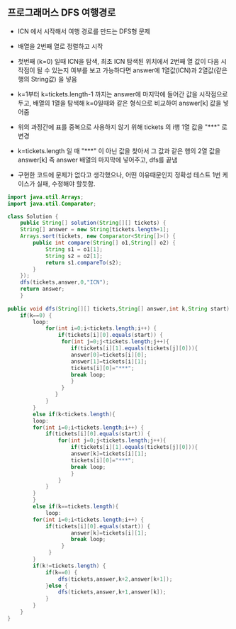 ## 프로그래머스 DFS 여행경로

* ICN 에서 시작해서 여행 경로를 만드는 DFS형 문제
* 배열을 2번째 열로 정렬하고 시작
* 첫번째 (k=0) 일때 ICN을 탐색, 최초 ICN 탐색된 위치에서 2번째 열 값이 다음 시작점이 될 수
   있는지 여부를 보고 가능하다면 answer에 1열값(ICN)과 2열값(같은 행의 String값) 을 넣음
* k=1부터 k=tickets.length-1 까지는 answer에 마지막에 들어간 값을 시작점으로 두고, 배열의
  1열을 탐색해 k=0일때와 같은 형식으로 비교하여 answer[k] 값을 넣어줌
* 위의 과정간에 표를 중복으로 사용하지 않기 위해 tickets 의 i행 1열 값을 "***" 로 변경
* k=tickets.length 일 때 "***" 이 아닌 값을 찾아서 그 값과 같은 행의 2열 값을 answer[k] 즉 
  answer 배열의 마지막에 넣어주고, dfs를 끝냄

* 구현한 코드에 문제가 없다고 생각했으나, 어떤 이유때문인지 정확성 테스트 1번 케이스가 실패, 수정해야 할듯함.

~~~ java
import java.util.Arrays;
import java.util.Comparator;

class Solution {
    public String[] solution(String[][] tickets) {
    String[] answer = new String[tickets.length+1];
	Arrays.sort(tickets, new Comparator<String[]>() {
	    public int compare(String[] o1,String[] o2) {
		    String s1 = o1[1];
			String s2 = o2[1];
			return s1.compareTo(s2);
		}
	});	
	dfs(tickets,answer,0,"ICN");
    return answer;      
    }
    
public void dfs(String[][] tickets,String[] answer,int k,String start) {
    if(k==0) {
        loop:
            for(int i=0;i<tickets.length;i++) {
            	if(tickets[i][0].equals(start)) {
                 for(int j=0;j<tickets.length;j++){
                    if(tickets[i][1].equals(tickets[j][0])){
                    answer[0]=tickets[i][0];
            		answer[1]=tickets[i][1];
            		tickets[i][0]="***";
            		break loop; 
                    }
                 }
               }
            }
    	}
    	else if(k<tickets.length){
    	loop:
    	for(int i=0;i<tickets.length;i++) {
    		if(tickets[i][0].equals(start)) {
                for(int j=0;j<tickets.length;j++){
                    if(tickets[i][1].equals(tickets[j][0])){
                    answer[k]=tickets[i][1];
    		    	tickets[i][0]="***";
    			    break loop;  
                    }
                }
    		}
    	}
        }
        else if(k==tickets.length){
            loop:
    	for(int i=0;i<tickets.length;i++) {
    		if(tickets[i][0].equals(start)) {
                    answer[k]=tickets[i][1];
    			    break loop;  
    		     }
             }
    	}
    	if(k!=tickets.length) {
    		if(k==0) {
    			dfs(tickets,answer,k+2,answer[k+1]);
    		}else {
    			dfs(tickets,answer,k+1,answer[k]);
    		}
    	}
    }
}
~~~

